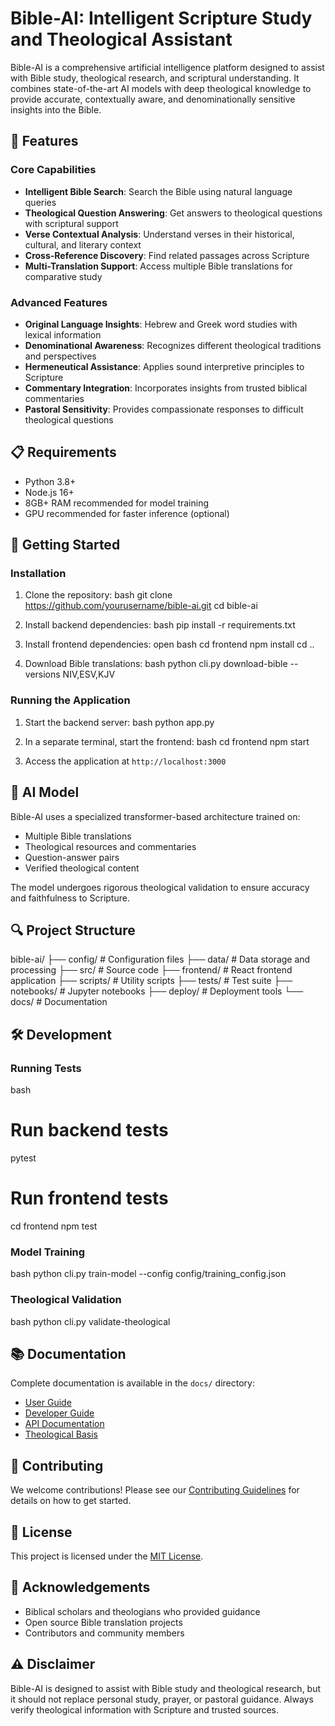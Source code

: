 # Bible-AI: Intelligent Scripture Study and Theological Assistant

Bible-AI is a comprehensive artificial intelligence platform designed to assist with Bible study, theological research, and scriptural understanding. It combines state-of-the-art AI models with deep theological knowledge to provide accurate, contextually aware, and denominationally sensitive insights into the Bible.

## 🌟 Features

### Core Capabilities
- **Intelligent Bible Search**: Search the Bible using natural language queries
- **Theological Question Answering**: Get answers to theological questions with scriptural support
- **Verse Contextual Analysis**: Understand verses in their historical, cultural, and literary context
- **Cross-Reference Discovery**: Find related passages across Scripture
- **Multi-Translation Support**: Access multiple Bible translations for comparative study

### Advanced Features
- **Original Language Insights**: Hebrew and Greek word studies with lexical information
- **Denominational Awareness**: Recognizes different theological traditions and perspectives
- **Hermeneutical Assistance**: Applies sound interpretive principles to Scripture
- **Commentary Integration**: Incorporates insights from trusted biblical commentaries
- **Pastoral Sensitivity**: Provides compassionate responses to difficult theological questions

## 📋 Requirements

- Python 3.8+
- Node.js 16+
- 8GB+ RAM recommended for model training
- GPU recommended for faster inference (optional)

## 🚀 Getting Started

### Installation

1. Clone the repository:
bash
git clone https://github.com/yourusername/bible-ai.git
cd bible-ai


2. Install backend dependencies:
bash
pip install -r requirements.txt


3. Install frontend dependencies:
open bash
cd frontend
npm install
cd ..

4. Download Bible translations:
bash
python cli.py download-bible --versions NIV,ESV,KJV


### Running the Application

1. Start the backend server:
bash
python app.py


2. In a separate terminal, start the frontend:
bash
cd frontend
npm start

3. Access the application at `http://localhost:3000`

## 🧠 AI Model

Bible-AI uses a specialized transformer-based architecture trained on:
- Multiple Bible translations
- Theological resources and commentaries
- Question-answer pairs
- Verified theological content

The model undergoes rigorous theological validation to ensure accuracy and faithfulness to Scripture.

## 🔍 Project Structure


bible-ai/
├── config/         # Configuration files
├── data/           # Data storage and processing
├── src/            # Source code
├── frontend/       # React frontend application
├── scripts/        # Utility scripts
├── tests/          # Test suite
├── notebooks/      # Jupyter notebooks
├── deploy/         # Deployment tools
└── docs/           # Documentation

## 🛠️ Development

### Running Tests

bash
# Run backend tests
pytest

# Run frontend tests
cd frontend
npm test


### Model Training

bash
python cli.py train-model --config config/training_config.json


### Theological Validation

bash
python cli.py validate-theological


## 📚 Documentation

Complete documentation is available in the `docs/` directory:
- [User Guide](docs/user_guide/getting_started.md)
- [Developer Guide](docs/developer_guide/architecture.md)
- [API Documentation](docs/api/README.md)
- [Theological Basis](docs/theological_basis.md)

## 🤝 Contributing

We welcome contributions! Please see our [Contributing Guidelines](CONTRIBUTING.md) for details on how to get started.

## 📄 License

This project is licensed under the [MIT License](LICENSE).

## 🙏 Acknowledgements

- Biblical scholars and theologians who provided guidance
- Open source Bible translation projects
- Contributors and community members

## ⚠️ Disclaimer

Bible-AI is designed to assist with Bible study and theological research, but it should not replace personal study, prayer, or pastoral guidance. Always verify theological information with Scripture and trusted sources.